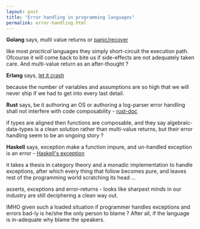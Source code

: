 ```yaml
---
layout: post
title: "Error handling in programming languages"
permalink: error-handling.html
---
```


**Golang** says, multi value returns or
[panic/recover](http://blog.golang.org/error-handling-and-go)

like most _practical_ languages they simply short-circuit
the execution path. Ofcourse it will come back to bite us
if side-effects are not adequately taken care. And multi-value
return as an after-thought ?

**Erlang** says, [let it crash](http://c2.com/cgi/wiki?LetItCrash)

because the number of variables and assumptions are
so high that we will never ship if we had to get into
every last detail.

**Rust** says, be it authoring an OS or authoring a log-parser
error handling shall not interfere with code
composability - [rust-doc](https://doc.rust-lang.org/book/error-handling.html)

if types are aligned then functions are composable, and
they say algebraic-data-types is a clean solution rather
than multi-value returns, but their error handling seem
to be an ongoing story ?

**Haskell** says, exception make a function impure, and
un-handled exception is an error -
[Haskell's exception](https://wiki.haskell.org/Exception)

it takes a thesis in category theory and a monadic
implementation to handle exceptions, after which
every thing that follow becomes pure, and
leaves rest of the programming world
scratching its head …

asserts, exceptions and error-returns - looks like
sharpest minds in our industry are still deciphering
a clean way out.

IMHO given such a loaded situation if programmer handles
exceptions and errors bad-ly is he/she the only person
to blame ? After all, if the language is in-adequate why
blame the speakers.
